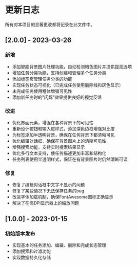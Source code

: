 # 更新日志

所有对本项目的显著更改都将记录在此文件中。

## [2.0.0] - 2023-03-26

### 新增
- 添加智能背景图片处理功能，自动检测暗色图片并提供提亮选项
- 增加任务分类功能，支持创建和管理多个任务分类
- 添加标签页管理任务分类的功能
- 实现任务状态可视化（已完成任务使用删除线和灰色显示）
- 未完成任务使用粗体增强可见性
- 添加新任务时的"闪烁"效果提供良好的视觉反馈

### 改进
- 优化界面元素，增强在各种背景下的可见性
- 重新设计按钮和输入框样式，添加深色边框增强对比度
- 为标签添加半透明背景，确保在任何背景下都清晰可见
- 优化编辑对话框，确保在背景图片上的清晰可见性
- 增强搜索功能，支持实时搜索结果显示
- 优化多行文本支持，使任务描述更加丰富和结构化
- 任务列表使用半透明样式，保证在有背景图片时仍然清晰可读

### 修复
- 修复了编辑对话框中文字不显示的问题
- 修复了某些情况下无法保存任务的bug
- 改进字体加载机制，确保FontAwesome图标正确显示
- 解决了在高DPI显示器上的缩放问题

## [1.0.0] - 2023-01-15

### 初始版本发布
- 实现基本的任务添加、编辑、删除和完成状态管理
- 添加搜索和过滤功能
- 实现数据持久化存储 